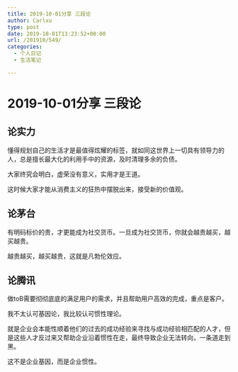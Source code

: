 ```yaml
---
title: 2019-10-01分享 三段论
author: Carlxu
type: post
date: 2019-10-01T13:23:52+00:00
url: /201910/549/
categories:
  - 个人日记
  - 生活笔记

---
```

# 2019-10-01分享 三段论

## 论实力

懂得规划自己的生活才是最值得炫耀的标签，就如同这世界上一切具有领导力的人，总是擅长最大化的利用手中的资源，及时清理多余的负债。

大家终究会明白，虚荣没有意义，实用才是王道。

这时候大家才能从消费主义的狂热中摆脱出来，接受新的价值观。

## 论茅台

有明码标价的贵，才更能成为社交货币。一旦成为社交货币，你就会越贵越买，越买越贵。

越贵越买，越买越贵，这就是凡勃伦效应。

## 论腾讯

做toB需要彻彻底底的满足用户的需求，并且帮助用户高效的完成，重点是客户。

我不太认可基因论，我比较认可惯性理论。

就是企业会本能性顺着他们的过去的成功经验来寻找与成功经验相匹配的人才，但是这些人才反过来又帮助企业沿着惯性在走，最终导致企业无法转向，一条道走到黑。

这不是企业基因，而是企业惯性。